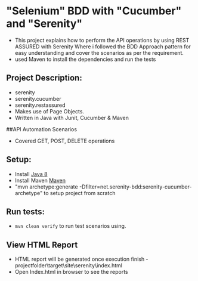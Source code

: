 # "Selenium" BDD with "Cucumber" and "Serenity"
* This project explains how to perform the API operations by using REST ASSURED with Serenity
Where i followed the BDD Approach pattern for easy understanding and cover the scenarios as per the 
requirement.
* used Maven to install the dependencies and run the tests

## Project Description:
* serenity
* serenity.cucumber
* serenity.restassured
* Makes use of Page Objects.
* Written in Java with Junit, Cucumber & Maven

##API Automation Scenarios
* Covered GET, POST, DELETE operations 
 
## Setup:
* Install [Java 8](http://www.oracle.com/technetwork/java/javase/overview/java8-2100321.html)
* Install Maven [Maven](https://maven.apache.org/)
* "mvn archetype:generate -Dfilter=net.serenity-bdd:serenity-cucumber-archetype" to setup project from scratch

## Run tests:
* `mvn clean verify` to run test scenarios using.

## View HTML Report
* HTML report will be generated once execution finish -projectfolder\target\site\serenity\index.html
* Open Index.html in browser to see the reports


